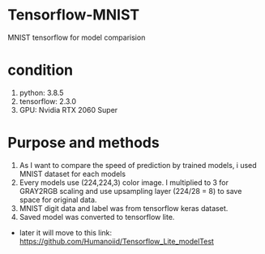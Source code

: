 # Tensorflow-MNIST
 MNIST tensorflow for model comparision

# condition
1. python: 3.8.5
2. tensorflow: 2.3.0
3. GPU: Nvidia RTX 2060 Super

# Purpose and methods
1. As I want to compare the speed of prediction by trained models, i used MNIST dataset for each models
2. Every models use (224,224,3) color image. I multiplied to 3 for GRAY2RGB scaling and use upsampling layer (224/28 = 8) to save space for original data.
3. MNIST digit data and label was from tensorflow keras dataset.
4. Saved model was converted to tensorflow lite.
  * later it will move to this link: https://github.com/Humanoiid/Tensorflow_Lite_modelTest
